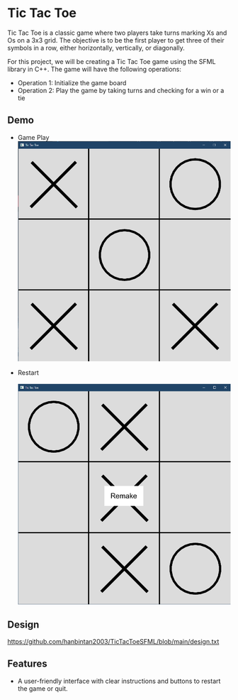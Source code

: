 
# Tic Tac Toe
Tic Tac Toe is a classic game where two players take turns marking Xs and Os on a 3x3 grid. The objective is to be the first player to get three of their symbols in a row, either horizontally, vertically, or diagonally.

For this project, we will be creating a Tic Tac Toe game using the SFML library in C++. The game will have the following operations:

* Operation 1: Initialize the game board
* Operation 2: Play the game by taking turns and checking for a win or a tie


## Demo
- Game Play
   ![gamePlay.png](./image/gamePlay.png)
   
- Restart
<br><br>
   ![Remake.png](./image/Remake.png)


## Design
https://github.com/hanbintan2003/TicTacToeSFML/blob/main/design.txt


## Features

- A user-friendly interface with clear instructions and buttons to restart the game or quit.
